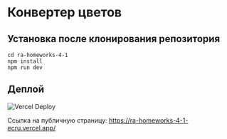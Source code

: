 # Конвертер цветов

## Установка после клонирования репозитория

```
cd ra-homeworks-4-1
npm install
npm run dev
```

## Деплой

![Vercel Deploy](https://deploy-badge.vercel.app/vercel/ra-homeworks-4-1/alextupicyn)

Ссылка на публичную страницу: https://ra-homeworks-4-1-ecru.vercel.app/

